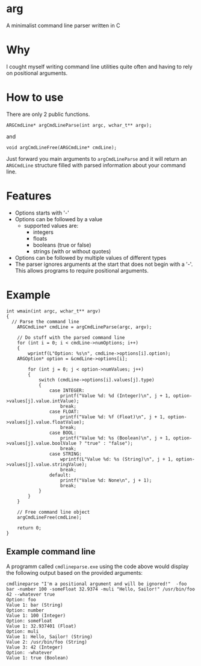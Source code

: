 # arg
A minimalist command line parser written in C

# Why
I cought myself writing command line utilities quite often and having to rely on positional arguments.

# How to use
There are only 2 public functions.
``` 
ARGCmdLine* argCmdLineParse(int argc, wchar_t** argv);
```
and
``` 
void argCmdLineFree(ARGCmdLine* cmdLine);
```

Just forward you main arguments to `argCmdLineParse` and it will return an `ARGCmdLine` structure filled with parsed information about your command line.

# Features
 - Options starts with '-'
 - Options can be followed by a value
   - supported values are:
     - integers
     - floats
     - booleans (true or false)
     - strings (with or without quotes)
 - Options can be followed by multiple values of different types
 - The parser ignores arguments at the start that does not begin with a '-'. This allows programs to require positional arguments.

# Example
````
int wmain(int argc, wchar_t** argv)
{
  // Parse the command line
	ARGCmdLine* cmdLine = argCmdLineParse(argc, argv);

	// Do stuff with the parsed command line
	for (int i = 0; i < cmdLine->numOptions; i++)
	{
		wprintf(L"Option: %s\n", cmdLine->options[i].option);
    ARGOption* option = &cmdLine->options[i];

		for (int j = 0; j < option->numValues; j++)
		{
			switch (cmdLine->options[i].values[j].type)
			{
				case INTEGER:
					printf("Value %d: %d (Integer)\n", j + 1, option->values[j].value.intValue);
					break;
				case FLOAT:
					printf("Value %d: %f (Float)\n", j + 1, option->values[j].value.floatValue);
					break;
				case BOOL:
					printf("Value %d: %s (Boolean)\n", j + 1, option->values[j].value.boolValue ? "true" : "false");
					break;
				case STRING:
					wprintf(L"Value %d: %s (String)\n", j + 1, option->values[j].value.stringValue);
					break;
				default:
					printf("Value %d: None\n", j + 1);
					break;
			}
		}
	}

	// Free command line object
	argCmdLineFree(cmdLine);

	return 0;
}
````

## Example command line
A programm called `cmdlineparse.exe` using the code above would display the following output based on the provided arguments:
```cmdlineparse.exe -foo bar -number 100 -someFloat 32.9374 -muli "Hello, Sailor!" /usr/bin/foo 42 --whatever true
cmdlineparse "I'm a positional argument and will be ignored!"  -foo bar -number 100 -someFloat 32.9374 -muli "Hello, Sailor!" /usr/bin/foo 42 --whatever true
Option: foo
Value 1: bar (String)
Option: number
Value 1: 100 (Integer)
Option: someFloat
Value 1: 32.937401 (Float)
Option: muli
Value 1: Hello, Sailor! (String)
Value 2: /usr/bin/foo (String)
Value 3: 42 (Integer)
Option: -whatever
Value 1: true (Boolean)
```


